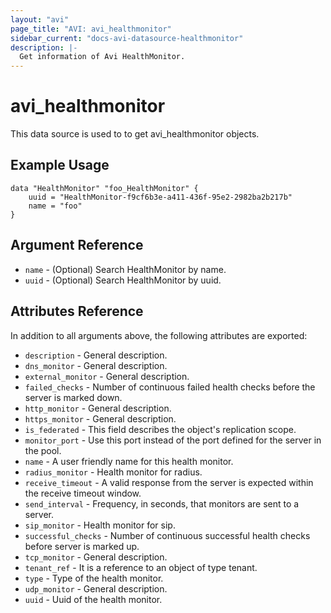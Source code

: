```yaml
---
layout: "avi"
page_title: "AVI: avi_healthmonitor"
sidebar_current: "docs-avi-datasource-healthmonitor"
description: |-
  Get information of Avi HealthMonitor.
---
```


# avi_healthmonitor

This data source is used to to get avi_healthmonitor objects.

## Example Usage

```hcl
data "HealthMonitor" "foo_HealthMonitor" {
    uuid = "HealthMonitor-f9cf6b3e-a411-436f-95e2-2982ba2b217b"
    name = "foo"
}
```

## Argument Reference

* `name` - (Optional) Search HealthMonitor by name.
* `uuid` - (Optional) Search HealthMonitor by uuid.

## Attributes Reference

In addition to all arguments above, the following attributes are exported:

* `description` - General description.
* `dns_monitor` - General description.
* `external_monitor` - General description.
* `failed_checks` - Number of continuous failed health checks before the server is marked down.
* `http_monitor` - General description.
* `https_monitor` - General description.
* `is_federated` - This field describes the object's replication scope.
* `monitor_port` - Use this port instead of the port defined for the server in the pool.
* `name` - A user friendly name for this health monitor.
* `radius_monitor` - Health monitor for radius.
* `receive_timeout` - A valid response from the server is expected within the receive timeout window.
* `send_interval` - Frequency, in seconds, that monitors are sent to a server.
* `sip_monitor` - Health monitor for sip.
* `successful_checks` - Number of continuous successful health checks before server is marked up.
* `tcp_monitor` - General description.
* `tenant_ref` - It is a reference to an object of type tenant.
* `type` - Type of the health monitor.
* `udp_monitor` - General description.
* `uuid` - Uuid of the health monitor.

